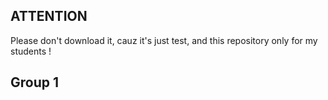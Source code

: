 ## ATTENTION
Please don't download it, cauz it's just test, and this repository only for my students !

## Group 1